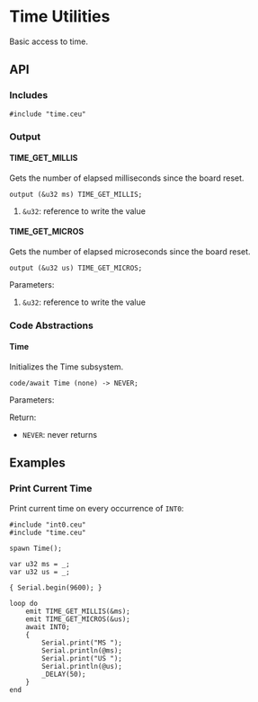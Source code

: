 # Time Utilities

Basic access to time.

## API

### Includes

```
#include "time.ceu"
```

### Output

#### TIME_GET_MILLIS

Gets the number of elapsed milliseconds since the board reset.

```
output (&u32 ms) TIME_GET_MILLIS;
```

1. `&u32`: reference to write the value

#### TIME_GET_MICROS

Gets the number of elapsed microseconds since the board reset.

```
output (&u32 us) TIME_GET_MICROS;
```

Parameters:

1. `&u32`: reference to write the value

### Code Abstractions

#### Time

Initializes the Time subsystem.

```
code/await Time (none) -> NEVER;
```

Parameters:

Return:

- `NEVER`: never returns

## Examples

### Print Current Time

Print current time on every occurrence of `INT0`:

```
#include "int0.ceu"
#include "time.ceu"

spawn Time();

var u32 ms = _;
var u32 us = _;

{ Serial.begin(9600); }

loop do
    emit TIME_GET_MILLIS(&ms);
    emit TIME_GET_MICROS(&us);
    await INT0;
    {
        Serial.print("MS ");
        Serial.println(@ms);
        Serial.print("US ");
        Serial.println(@us);
        _DELAY(50);
    }
end
```
